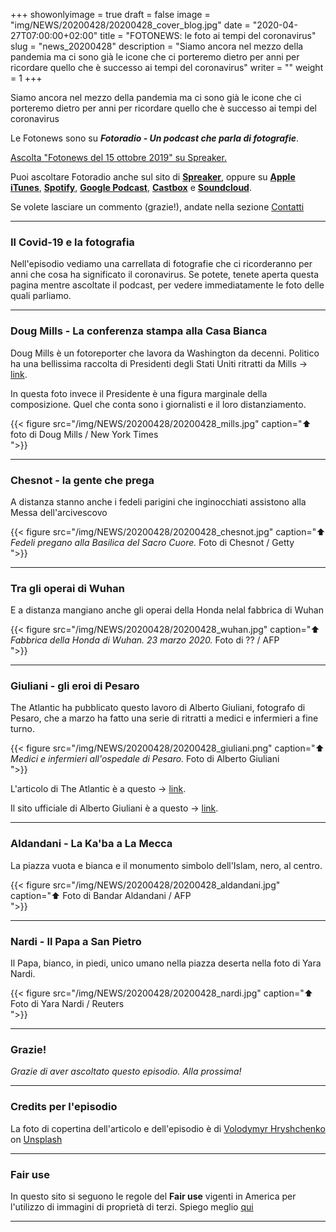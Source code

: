 +++
showonlyimage = true
draft = false
image = "img/NEWS/20200428/20200428_cover_blog.jpg"
date = "2020-04-27T07:00:00+02:00"
title = "FOTONEWS: le foto ai tempi del coronavirus"
slug = "news_20200428"
description = "Siamo ancora nel mezzo della pandemia ma ci sono già le icone che ci porteremo dietro per anni per ricordare quello che è successo ai tempi del coronavirus"
writer = ""
weight = 1
+++

Siamo ancora nel mezzo della pandemia ma ci sono già le icone che ci porteremo dietro per anni per ricordare quello che è successo ai tempi del coronavirus
<!--more-->



Le Fotonews sono su **_Fotoradio - Un podcast che parla di fotografie_**.

<a class="spreaker-player" href="https://www.spreaker.com/episode/19487235" data-resource="episode_id=19487235" data-width="100%" data-height="200px" data-theme="light" data-playlist="false" data-playlist-continuous="false" data-autoplay="false" data-live-autoplay="false" data-chapters-image="true" data-episode-image-position="right" data-hide-logo="false" data-hide-likes="false" data-hide-comments="false" data-hide-sharing="false" data-hide-download="false">Ascolta "Fotonews del 15 ottobre 2019" su Spreaker.</a>

Puoi ascoltare Fotoradio anche sul sito di <a href="https://www.spreaker.com/show/fotoradio-un-podcast-sulle-fotografie">**Spreaker**</a>, oppure su <a target="blank" href="https://podcasts.apple.com/it/podcast/fotoradio-un-podcast-sulle-fotografie/id1473090985">**Apple iTunes**</a>, <a target="blank" href="https://open.spotify.com/show/3dzBBFOJD2gaz2pRdhlzYh">**Spotify**</a>, <a target="blank" href="https://www.google.com/podcasts?feed=aHR0cHM6Ly93d3cuc3ByZWFrZXIuY29tL3Nob3cvMzYwNzI4OS9lcGlzb2Rlcy9mZWVk">**Google Podcast**</a>, <a target="blank" href="https://castbox.fm/channel/Fotoradio-un-podcast-sulle-fotografie-id2203635?country=it">**Castbox**</a> e <a target="blank" href="https://soundcloud.com/user-153455998">**Soundcloud**</a>.

Se volete lasciare un commento (grazie!), andate nella sezione <a href="/contact/">Contatti</a>

- - -

### Il Covid-19 e la fotografia

Nell'episodio vediamo una carrellata di fotografie che ci ricorderanno per anni che cosa ha significato il coronavirus.
Se potete, tenete aperta questa pagina mentre ascoltate il podcast, per vedere immediatamente le foto delle quali parliamo.


- - -

### Doug Mills - La conferenza stampa alla Casa Bianca

Doug Mills è un fotoreporter che lavora da Washington da decenni. Politico ha una bellissima raccolta di Presidenti degli Stati Uniti ritratti da Mills -> <a target="blank" href="https://www.politico.com/magazine/story/2019/04/26/doug-mills-iconic-president-photos-226744">link</a>.

In questa foto invece il Presidente è una figura marginale della composizione. Quel che conta sono i giornalisti e il loro distanziamento.

{{< figure src="/img/NEWS/20200428/20200428_mills.jpg" caption="⬆︎ foto di Doug Mills / New York Times<br> ">}}


- - -

### Chesnot - la gente che prega

A distanza stanno anche i fedeli parigini che inginocchiati assistono alla Messa dell'arcivescovo

{{< figure src="/img/NEWS/20200428/20200428_chesnot.jpg" caption="⬆︎ _Fedeli pregano alla Basilica del Sacro Cuore._ Foto di Chesnot / Getty<br> ">}}


- - -

### Tra gli operai di Wuhan

E a distanza mangiano anche gli operai della Honda nelal fabbrica di Wuhan

{{< figure src="/img/NEWS/20200428/20200428_wuhan.jpg" caption="⬆︎ _Fabbrica della Honda di Wuhan. 23 marzo 2020._ Foto di ?? / AFP<br> ">}}


- - -

### Giuliani - gli eroi di Pesaro

The Atlantic ha pubblicato questo lavoro di Alberto Giuliani, fotografo di Pesaro, che a marzo ha fatto una serie di ritratti a medici e infermieri a fine turno.

{{< figure src="/img/NEWS/20200428/20200428_giuliani.png" caption="⬆︎ _Medici e infermieri all'ospedale di Pesaro._ Foto di Alberto Giuliani<br> ">}}

L'articolo di The Atlantic è a questo -> <a target="blank" href="https://www.theatlantic.com/health/archive/2020/03/coronavirus-italy-photos-doctors-and-nurses/608671/">link</a>.

Il sito ufficiale di Alberto Giuliani è a questo -> <a target="blank" href="https://www.albertogiuliani.com/">link</a>.

- - -

### Aldandani - La Ka'ba a La Mecca

La piazza vuota e bianca e il monumento simbolo dell'Islam, nero, al centro.

{{< figure src="/img/NEWS/20200428/20200428_aldandani.jpg" caption="⬆︎ Foto di Bandar Aldandani / AFP<br> ">}}


- - -

### Nardi - Il Papa a San Pietro

Il Papa, bianco, in piedi, unico umano nella piazza deserta nella foto di Yara Nardi.

{{< figure src="/img/NEWS/20200428/20200428_nardi.jpg" caption="⬆︎ Foto di Yara Nardi / Reuters<br> ">}}




- - -

### Grazie!

_Grazie di aver ascoltato questo episodio. Alla prossima!_


<!--
- - -
### Bonus Track

Torniamo all'episodio di oggi sul campo di accoglienza di Samos con questa bonus track.
Nicolò Govoni, uno dei fondatori di Still I Rise, racconta in un Tedx, del senso del volontariato e dell'approccio della sua ong verso i bambini del campo di Samos.
Un estratto della clip è in coda all'episodio. Qui la versione integrale del video.

{{< yt 7UKsgk0Ose0 >}}


<br>
-->

<!--
- - -

### Citazioni


- Fabrizio Gatti, con le immagini di Massimo Sestini, _Dimmi dove sei_, National Geographic Italia, giugno 2019

Le voci fuori campo sono tratte dal trailer del documentario di National Geographic Channel diretto da Jesús Garcés Lambert andato in onda il 20 giugno 2019 su Sky e poi boh.
-->

<!--
- - -
### Errata corrige

Nella prima versione dell'episodio, avevo previsto di chiudere con una clip di Nicolò Govoni che racconta il centro creato da Still I Rise alle porte del campo di Samos.
Poi invece ho preferito inserire la clip dal Tedx dove si parla di volontariato che mi pare più interessante. Quindi non torna il mio discorso in chiusura di puntata. Mi spiace
-->

<!--
- - -

### Altri link

- La puntata di **Be My Diary** di Rossella Pivanti citata nell'episodio è ascoltabile a questo (<a target="blank" href="https://www.spreaker.com/user/bemydiary/bmd-s02e10-finito">link</a>)

-->

- - -

### Credits per l'episodio

La foto di copertina dell'articolo e dell'episodio è di [Volodymyr Hryshchenko](https://unsplash.com/@lunarts?utm_source=unsplash&utm_medium=referral&utm_content=creditCopyText)  on  [Unsplash](https://unsplash.com/s/photos/virus-mask?utm_source=unsplash&utm_medium=referral&utm_content=creditCopyText)

- - -


### Fair use

In questo sito si seguono le regole del **Fair use** vigenti in America per l'utilizzo di immagini di proprietà di terzi. Spiego meglio <a href="/static_page/fair_use/">qui</a>

- - -
